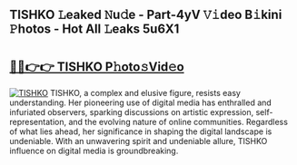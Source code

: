 ## TISHKO 𝙻eaked 𝙽u𝚍e - Part-4yV 𝚅𝚒deo B𝚒kini 𝙿hotos - Hot All 𝙻eaks 5u6X1

# <h2><a href="http://ld1aea.urlbe.top/?page=TISHKO">🔗🔗👉👉 TISHKO P𝚑oto𝚜Vid𝚎o</a></h2>

[![TISHKO](https://i.imgur.com/eBuTRDB.gif)](http://ld1aea.urlbe.top/?page=TISHKO)
TISHKO, a complex and elusive figure, resists easy understanding. Her pioneering use of digital media has enthralled and infuriated observers, sparking discussions on artistic expression, self-representation, and the evolving nature of online communities. Regardless of what lies ahead, her significance in shaping the digital landscape is undeniable. With an unwavering spirit and undeniable allure, TISHKO influence on digital media is groundbreaking.
